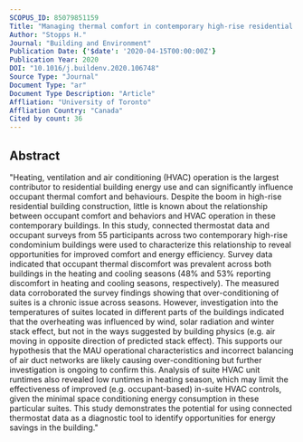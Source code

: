 ```yaml
---
SCOPUS_ID: 85079851159
Title: "Managing thermal comfort in contemporary high-rise residential buildings: Using smart thermostats and surveys to identify energy efficiency and comfort opportunities"
Author: "Stopps H."
Journal: "Building and Environment"
Publication Date: {'$date': '2020-04-15T00:00:00Z'}
Publication Year: 2020
DOI: "10.1016/j.buildenv.2020.106748"
Source Type: "Journal"
Document Type: "ar"
Document Type Description: "Article"
Affliation: "University of Toronto"
Affliation Country: "Canada"
Cited by count: 36
---
```


## Abstract
"Heating, ventilation and air conditioning (HVAC) operation is the largest contributor to residential building energy use and can significantly influence occupant thermal comfort and behaviours. Despite the boom in high-rise residential building construction, little is known about the relationship between occupant comfort and behaviors and HVAC operation in these contemporary buildings. In this study, connected thermostat data and occupant surveys from 55 participants across two contemporary high-rise condominium buildings were used to characterize this relationship to reveal opportunities for improved comfort and energy efficiency. Survey data indicated that occupant thermal discomfort was prevalent across both buildings in the heating and cooling seasons (48% and 53% reporting discomfort in heating and cooling seasons, respectively). The measured data corroborated the survey findings showing that over-conditioning of suites is a chronic issue across seasons. However, investigation into the temperatures of suites located in different parts of the buildings indicated that the overheating was influenced by wind, solar radiation and winter stack effect, but not in the ways suggested by building physics (e.g. air moving in opposite direction of predicted stack effect). This supports our hypothesis that the MAU operational characteristics and incorrect balancing of air duct networks are likely causing over-conditioning but further investigation is ongoing to confirm this. Analysis of suite HVAC unit runtimes also revealed low runtimes in heating season, which may limit the effectiveness of improved (e.g. occupant-based) in-suite HVAC controls, given the minimal space conditioning energy consumption in these particular suites. This study demonstrates the potential for using connected thermostat data as a diagnostic tool to identify opportunities for energy savings in the building."
